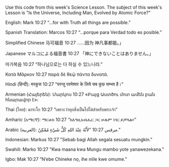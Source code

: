 Use this code from this week's Science Lesson. The subject of this week's Lesson is "Is the Universe, Including Man, Evolved by Atomic Force?" 

English:
Mark 10:27
“…for with Truth all things are possible.”

Spanish Translation:
Marcos 10:27
“…porque para Verdad todo es posible.”

Simplified Chinese 
马可福音 10:27 ……因为 神凡事都能。」

Japanese 
マルコによる福音書 10:27
「神にできないことはありません。」

마가복음 10:27
“하나님으로는 다 하실 수 있느니라.”

Κατὰ Μᾶρκον 10:27
παρὰ δὲ θεῷ πάντα δυνατά.

Hindi (हिन्दी):
मरकुस 10:27
"परन्तु परमेश्वर के लिये सब कुछ सम्भव है।"

Armenian (Հայերեն):
Մարկոս 10:27
«Բայց Աստծու մոտ ամեն բան հնարավոր է»։

Thai (ไทย):
มาระโก 10:27
“เพราะว่าทุกสิ่งเป็นไปได้สำหรับพระเจ้า”

Amharic (አማርኛ):
ማርቆስ 10:27
“ከእግዚአብሔር ጋር ሁሉም ነገር ይቻላል።”

Arabic (العربية):
مرقس 10:27
"لأَنَّهُ عِنْدَ اللهِ كُلُّ شَيْءٍ مُمْكِنٌ."

Indonesian:
Markus 10:27
"Sebab bagi Allah segala sesuatu mungkin."

Swahili:
Marko 10:27
"Kwa maana kwa Mungu mambo yote yanawezekana."

Igbo:
Mak 10:27
“N’ebe Chineke nọ, ihe niile kwe omume.”
